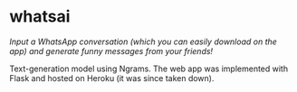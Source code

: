 # whatsai
*Input a WhatsApp conversation (which you can easily download on the app) and generate funny messages from your friends!*

Text-generation model using Ngrams.
The web app was implemented with Flask and hosted on Heroku (it was since taken down).

